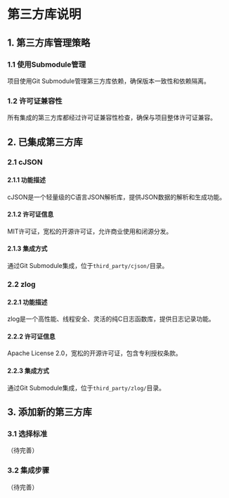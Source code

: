 # 第三方库说明

## 1. 第三方库管理策略

### 1.1 使用Submodule管理

项目使用Git Submodule管理第三方库依赖，确保版本一致性和依赖隔离。

### 1.2 许可证兼容性

所有集成的第三方库都经过许可证兼容性检查，确保与项目整体许可证兼容。

## 2. 已集成第三方库

### 2.1 cJSON

#### 2.1.1 功能描述

cJSON是一个轻量级的C语言JSON解析库，提供JSON数据的解析和生成功能。

#### 2.1.2 许可证信息

MIT许可证，宽松的开源许可证，允许商业使用和闭源分发。

#### 2.1.3 集成方式

通过Git Submodule集成，位于`third_party/cjson/`目录。

### 2.2 zlog

#### 2.2.1 功能描述

zlog是一个高性能、线程安全、灵活的纯C日志函数库，提供日志记录功能。

#### 2.2.2 许可证信息

Apache License 2.0，宽松的开源许可证，包含专利授权条款。

#### 2.2.3 集成方式

通过Git Submodule集成，位于`third_party/zlog/`目录。

## 3. 添加新的第三方库

### 3.1 选择标准

（待完善）

### 3.2 集成步骤

（待完善）
